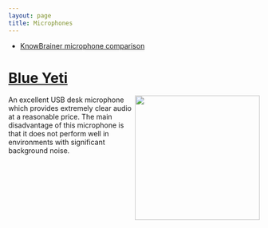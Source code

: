 ```yaml
---
layout: page
title: Microphones
---
```


- [KnowBrainer microphone comparison](http://www.knowbrainer.com/core/pages/miccompare.cfm)

# [Blue Yeti](https://www.amazon.com/Blue-Yeti-USB-Microphone-Blackout/dp/B00N1YPXW2/ref=sxin_3_osp3-4241d43e_cov?ascsubtag=4241d43e-d7bd-49a8-8fe8-9c45a4b1fc2f&creativeASIN=B00N1YPXW2&cv_ct_id=amzn1.osp.4241d43e-d7bd-49a8-8fe8-9c45a4b1fc2f&cv_ct_pg=search&cv_ct_wn=osp-search&keywords=blue+yeti&linkCode=oas&pd_rd_i=B00N1YPXW2&pd_rd_r=ba3141f7-2238-4ebe-bb73-b64150ea2b64&pd_rd_w=xGdZ1&pd_rd_wg=ia6Wq&pf_rd_p=43ba9e17-96f5-4491-b054-e546013f7dc4&pf_rd_r=MAG5006NEDCD3NQ4FC8C&qid=1563116941&s=gateway&tag=imoreosp-20)

<img style="float: right;" src="https://www.bhphotovideo.com/images/images500x500/blue_836213002070_yeti_usb_microphone_black_1103930.jpg" width="250" height="250">

An excellent USB desk microphone which provides extremely clear audio at a reasonable price. The main disadvantage of this microphone is that it does not perform well in environments with significant background noise.

